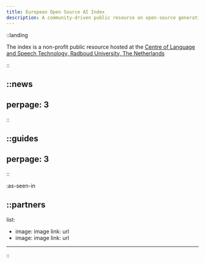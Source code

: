 ```yaml
---
title: European Open Source AI Index 
description: A community-driven public resource on open-source generative AI systems in the European Union. 
---
```



::landing

The index is a non-profit public resource hosted at the [Centre of Language and Speech Technology, Radboud University, The Netherlands](https://www.ru.nl/en/cls/clst)

::

::news
---
perpage: 3
---
::

::guides
---
perpage: 3
---
::


:as-seen-in

::partners
---
list:
  - image: image
    link: url
  - image: image
    link: url
---
::
